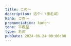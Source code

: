 ```yaml
---
title: この〜
description: 这个~（接名词）
kana: この〜
pronunciation: kono〜
tone: 平板型
type: 名词
pubDate: 2024-06-24 00:00:00
---
```


